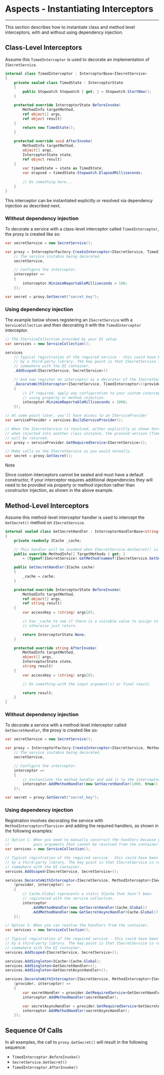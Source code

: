 # Aspects - Instantiating Interceptors
---

This section describes how to instantiate class and method level interceptors, with and without using dependency injection.

## Class-Level Interceptors
Assume this `TimedInterceptor` is used to decorate an implementation of `ISecretService`.

```csharp
internal class TimedInterceptor : InterceptorBase<ISecretService>
{
    private sealed class TimedState : InterceptorState
    {
        public Stopwatch Stopwatch { get; } = Stopwatch.StartNew();
    }

    protected override InterceptorState BeforeInvoke(
        MethodInfo targetMethod,
        ref object[] args,
        ref object result)
    {
        return new TimedState();
    }

    protected override void AfterInvoke(
        MethodInfo targetMethod,
        object[] args,
        InterceptorState state,
        ref object result)
    {
        var timedState = state as TimedState;
        var elapsed = timedState.Stopwatch.ElapsedMilliseconds;
        
        // Do something here...
    }
}
```

This interceptor can be instantiated explicitly or resolved via dependency injection as described next.

### Without dependency injection
To decorate a service with a class-level interceptor called `TimedInterceptor`, the proxy is created like so:

```csharp
var secretService = new SecretService();

var proxy = InterceptorFactory.CreateInterceptor<ISecretService, TimedInterceptor>(
    // The service instabce being decorated.
    secretService,

    // Configure the interceptor.
    interceptor =>
    {
        interceptor.MinimimReportableMilliseconds = 100;
    });

var secret = proxy.GetSecret("secret_key");
```


### Using dependency injection
The example below shows registering an `ISecretService` with a `ServiceCollection` and then decorating it with the `TimedInterceptor` interceptor.

```csharp
// The IServiceCollection provided by your DI setup
var services = new ServiceCollection();

services
    // Typical registration of the required service - this could have been performed
    // by a third-party library. The key point is that ISecretService is registered
    // somewhere with the DI container.
    .AddScoped<ISecretService, SecretService>()

    // And now register an interceptor as a decorator of the ISecretService
    .DecorateWithInterceptor<ISecretService, TimedInterceptor>((provider, interceptor) =>
    {
        // If required, apply any configuration to your custom interceptor
        // using property or method injection.
        inteceptor.MinimimReportableMilliseconds = 1000;
    });

// At some point later, you'll have access to an IServiceProvider
var serviceProvider = services.BuildServiceProvider();

// When the ISecretService is resolved, either explicitly as shown here or implicitly
// when injected into another class instance, the proxied version (TimedInterceptor)
// will be returned.
var proxy = serviceProvider.GetRequiredService<ISecretService>();

// Make calls on the ISecretService as you would normally.
var secret = proxy.GetSecret();
```


> [!NOTE]
> Since custom interceptors cannot be sealed and must have a default constructor, if your interceptor requires additional dependencies they will need to be provided via property or method injection rather than constructor injection, as shown in the above example.


## Method-Level Interceptors
Assume this method-level interceptor handler is used to intercept the `GetSecret()` method on `ISecretService`.

```csharp
internal sealed class GetSecretHandler : InterceptorHandlerBase<string>
{
    private readonly ICache _cache;

    // This handler will be invoked when ISecretService.GetSecret() is called.
    public override MethodInfo[] TargetMethods { get; }
        = [typeof(ISecretService).GetMethod(nameof(ISecretService.GetSecret))];

    public GetSecretHandler(ICache cache)
    {
        _cache = cache;
    }

    protected override InterceptorState BeforeInvoke(
        MethodInfo targetMethod,
        ref object[] args,
        ref string result)
    {
        var accessKey = (string) args[0];

        // Use _cache to see if there is a suitable value to assign to 'result',
        // otherwise just return.

        return InterceptorState.None;
    }

    protected override string AfterInvoke(
        MethodInfo targetMethod,
        object[] args,
        InterceptorState state,
        string result)
    {
        var accessKey = (string) args[0];

        // Do something with the input argument(s) or final result.

        return result;
    }
}
```


### Without dependency injection
To decorate a service with a method-level interceptor called `GetSecretHandler`, the proxy is created like so:

```csharp
var secretService = new SecretService();

var proxy = InterceptorFactory.CreateInterceptor<ISecretService, MethodInterceptor<ISecretService>>(
    // The service instabce being decorated.
    secretService,

    // Configure the interceptor.
    interceptor =>
    {
        // Instantiate the method handler and add it to the interceptor.
        interceptor.AddMethodHandler(new GetSecretHandler(1000, true));
    });

var secret = proxy.GetSecret("secret_key");
```


### Using dependency injection
Registration involves decorating the service with `MethodInterceptor<TService>` and adding the required handlers, as shown in the following examples:

```csharp
// Option 1: When you need to manually construct the handlers because you need to
//           pass arguments that cannot be resolved from the container.
var services = new ServiceCollection();

// Typical registration of the required service - this could have been performed
// by a third-party library. The key point is that ISecretService is registered
// somewhere with the DI container.
services.AddScoped<ISecretService, SecretService>();

services.DecorateWithInterceptor<ISecretService, MethodInterceptor<ISecretService>>(
    (provider, interceptor) =>
    {
        // Cache.Global represents a static ICache that hasn't been
        // registered with the service collection.
        interceptor
            .AddMethodHandler(new GetSecretHandler(Cache.Global))
            .AddMethodHandler(new GetSecretAsyncHandler(Cache.Global));
    });
```

```csharp
// Option 2: When you can resolve the handlers from the container.
var services = new ServiceCollection();

// Typical registration of the required service - this could have been performed
// by a third-party library. The key point is that ISecretService is registered
// somewhere with the DI container.
services.AddScoped<ISecretService, SecretService>();

services.AddSingleton<ICache>(Cache.Global);
services.AddSingleton<GetSecretHandler>();
services.AddSingleton<GetSecretAsyncHandler>();

services.DecorateWithInterceptor<ISecretService, MethodInterceptor<ISecretService>>(
    (provider, interceptor) =>
    {
        var secretHandler = provider.GetRequiredService<GetSecretHandler>();
        interceptor.AddMethodHandler(secretHandler);

        var secretAsyncHandler = provider.GetRequiredService<GetSecretAsyncHandler>();
        interceptor.AddMethodHandler(secretAsyncHandler);
    });
```


## Sequence Of Calls
In all examples, the call to `proxy.GetSecret()`  will result in the following sequence:

* `TimedInterceptor.BeforeInvoke()`
* `SecretService.GetSecret()`
* `TimedInterceptor.AfterInvoke()`